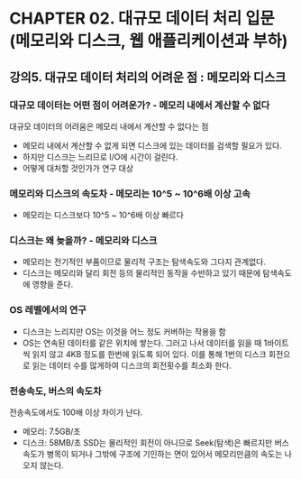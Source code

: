 # CHAPTER 02. 대규모 데이터 처리 입문(메모리와 디스크, 웹 애플리케이션과 부하)
## 강의5. 대규모 데이터 처리의 어려운 점 : 메모리와 디스크
### 대규모 데이터는 어떤 점이 어려운가? - 메모리 내에서 계산할 수 없다
대규모 데이터의 어려움은 메모리 내에서 계산할 수 없다는 점
- 메모리 내에서 계산할 수 없게 되면 디스크에 있는 데이터를 검색할 필요가 있다.
- 하지만 디스크는 느리므로 I/O에 시간이 걸린다.
- 어떻게 대처할 것인가가 연구 대상

### 메모리와 디스크의 속도차 - 메모리는 10^5 ~ 10^6배 이상 고속
- 메모리는 디스크보다 10^5 ~ 10^6배 이상 빠르다

### 디스크는 왜 늦을까? - 메모리와 디스크
- 메모리는 전기적인 부품이므로 물리적 구조는 탐색속도와 그다지 관계없다.
- 디스크는 메모리와 달리 회전 등의 물리적인 동작을 수반하고 있기 때문에 탐색속도에 영향을 준다.

### OS 레벨에서의 연구
- 디스크는 느리지만 OS는 이것을 어느 정도 커버하는 작용을 함
- OS는 연속된 데이터를 같은 위치에 쌓는다. 그러고 나서 데이터를 읽을 때 1바이트씩 읽지 않고 4KB 정도를 한번에 읽도록 되어 있다. 이를 통해 1번의 디스크 회전으로 읽는 데이터 수를 많게하여 디스크의 회전횟수를 최소화 한다.

### 전송속도, 버스의 속도차
전송속도에서도 100배 이상 차이가 난다.
- 메모리: 7.5GB/초
- 디스크: 58MB/초
SSD는 물리적인 회전이 아니므로 Seek(탐색)은 빠르지만 버스 속도가 병목이 되거나 그밖에 구조에 기인하는 면이 있어서 메모리만큼의 속도는 나오지 않는다.

